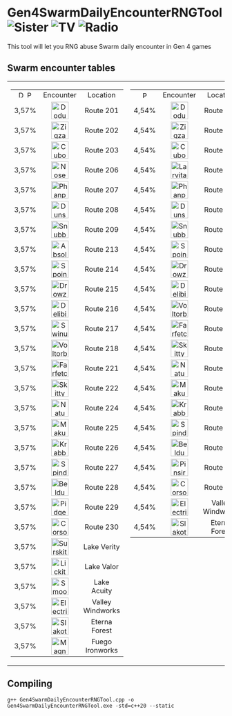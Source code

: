 # Gen4SwarmDailyEncounterRNGTool <img src="https://github.com/user-attachments/assets/534d8380-f6b5-4024-8401-fe86b29bf252" title="Sister"> <img src="https://github.com/user-attachments/assets/14560d58-97d2-4642-9d92-920aa6eb204b" title="TV"> <img src="https://github.com/user-attachments/assets/bc7df9b8-a49c-4215-bbe8-287725997c85" title="Radio">
This tool will let you RNG abuse Swarm daily encounter in Gen 4 games

## Swarm encounter tables
<table>
  <tr>
    <td valign="top">
      <table>
        <tr align="center">
          <td><img src="https://github.com/Real96/DPPtHoneyTreeRNGTool/assets/20956021/cae6e50d-5d3b-4beb-bdea-c3bdfae8940a" title="D" width="15">
            <img src="https://github.com/Real96/DPPtHoneyTreeRNGTool/assets/20956021/bbe51f0e-417c-4359-b1c6-3e2e36a4798a" title="P" width="15">
          </td>
          <td>Encounter</td>
          <td width="15">Location</td>
        </tr>
        <tr align="center">
          <td>3,57%</td>
          <td><img src="https://github.com/PokeAPI/sprites/blob/master/sprites/pokemon/versions/generation-viii/icons/84.png" title="Doduo" width="40"></td>
          <td>Route 201</td>
        </tr>
        <tr align="center">
          <td>3,57%</td>
          <td><img src="https://github.com/PokeAPI/sprites/blob/master/sprites/pokemon/versions/generation-viii/icons/263.png" title="Zigzagoon" width="40"></td>
          <td>Route 202</td>
        </tr>
        <tr align="center">
          <td>3,57%</td>
          <td><img src="https://github.com/PokeAPI/sprites/blob/master/sprites/pokemon/versions/generation-viii/icons/104.png" title="Cubone" width="40"></td>
          <td>Route 203</td>
        </tr>
        <tr align="center">
          <td>3,57%</td>
          <td><img src="https://github.com/PokeAPI/sprites/blob/master/sprites/pokemon/versions/generation-viii/icons/299.png" title="Nosepass" width="40"></td>
          <td>Route 206</td>
        </tr>
        <tr align="center">
          <td>3,57%</td>
          <td><img src="https://github.com/PokeAPI/sprites/blob/master/sprites/pokemon/versions/generation-viii/icons/231.png" title="Phanpy" width="40"></td>
          <td>Route 207</td>
        </tr>
        <tr align="center">
          <td>3,57%</td>
          <td><img src="https://github.com/PokeAPI/sprites/blob/master/sprites/pokemon/versions/generation-viii/icons/206.png" title="Dunsparce" width="40"></td>
          <td>Route 208</td>
        </tr>
        <tr align="center">
          <td>3,57%</td>
          <td><img src="https://github.com/PokeAPI/sprites/blob/master/sprites/pokemon/versions/generation-viii/icons/209.png" title="Snubbull" width="40"></td>
          <td>Route 209</td>
        </tr>
        <tr align="center">
          <td>3,57%</td>
          <td><img src="https://github.com/PokeAPI/sprites/blob/master/sprites/pokemon/versions/generation-viii/icons/359.png" title="Absol" width="40"></td>
          <td>Route 213</td>
        </tr>
        <tr align="center">
          <td>3,57%</td>
          <td><img src="https://github.com/PokeAPI/sprites/blob/master/sprites/pokemon/versions/generation-viii/icons/325.png" title="Spoink" width="40"></td>
          <td>Route 214</td>
        </tr>
        <tr align="center">
          <td>3,57%</td>
          <td><img src="https://github.com/PokeAPI/sprites/blob/master/sprites/pokemon/versions/generation-viii/icons/96.png" title="Drowzee" width="40"></td>
          <td>Route 215</td>
        </tr>
        <tr align="center">
          <td>3,57%</td>
          <td><img src="https://github.com/PokeAPI/sprites/blob/master/sprites/pokemon/versions/generation-viii/icons/225.png" title="Delibird" width="40"></td>
          <td>Route 216</td>
        </tr>
        <tr align="center">
          <td>3,57%</td>
          <td><img src="https://github.com/PokeAPI/sprites/blob/master/sprites/pokemon/versions/generation-viii/icons/220.png" title="Swinub" width="40"></td>
          <td>Route 217</td>
        </tr>
        <tr align="center">
          <td>3,57%</td>
          <td><img src="https://github.com/PokeAPI/sprites/blob/master/sprites/pokemon/versions/generation-viii/icons/100.png" title="Voltorb" width="40"></td>
          <td>Route 218</td>
        </tr>
        <tr align="center">
          <td>3,57%</td>
          <td><img src="https://github.com/PokeAPI/sprites/blob/master/sprites/pokemon/versions/generation-viii/icons/83.png" title="Farfetch'd" width="40"></td>
          <td>Route 221</td>
        </tr>
        <tr align="center">
          <td>3,57%</td>
          <td><img src="https://github.com/PokeAPI/sprites/blob/master/sprites/pokemon/versions/generation-viii/icons/300.png" title="Skitty" width="40"></td>
          <td>Route 222</td>
        </tr>
        <tr align="center">
          <td>3,57%</td>
          <td><img src="https://github.com/PokeAPI/sprites/blob/master/sprites/pokemon/versions/generation-viii/icons/177.png" title="Natu" width="40"></td>
          <td>Route 224</td>
        </tr>
        <tr align="center">
          <td>3,57%</td>
          <td><img src="https://github.com/PokeAPI/sprites/blob/master/sprites/pokemon/versions/generation-viii/icons/296.png" title="Makuhita" width="40"></td>
          <td>Route 225</td>
        </tr>
        <tr align="center">
          <td>3,57%</td>
          <td><img src="https://github.com/PokeAPI/sprites/blob/master/sprites/pokemon/versions/generation-viii/icons/98.png" title="Krabby" width="40"></td>
          <td>Route 226</td>
        </tr>
        <tr align="center">
          <td>3,57%</td>
          <td><img src="https://github.com/PokeAPI/sprites/blob/master/sprites/pokemon/versions/generation-viii/icons/327.png" title="Spinda" width="40"></td>
          <td>Route 227</td>
        </tr>
        <tr align="center">
          <td>3,57%</td>
          <td><img src="https://github.com/PokeAPI/sprites/blob/master/sprites/pokemon/versions/generation-viii/icons/374.png" title="Beldum" width="40"></td>
          <td>Route 228</td>
        </tr>
        <tr align="center">
          <td>3,57%</td>
          <td><img src="https://github.com/PokeAPI/sprites/blob/master/sprites/pokemon/versions/generation-viii/icons/16.png" title="Pidgey" width="40"></td>
          <td>Route 229</td>
        </tr>
        <tr align="center">
          <td>3,57%</td>
          <td><img src="https://github.com/PokeAPI/sprites/blob/master/sprites/pokemon/versions/generation-viii/icons/222.png" title="Corsola" width="40"></td>
          <td>Route 230</td>
        </tr>
        <tr align="center">
          <td>3,57%</td>
          <td><img src="https://github.com/PokeAPI/sprites/blob/master/sprites/pokemon/versions/generation-viii/icons/283.png" title="Surskit" width="40"></td>
          <td>Lake Verity</td>
        </tr>
        <tr align="center">
          <td>3,57%</td>
          <td><img src="https://github.com/PokeAPI/sprites/blob/master/sprites/pokemon/versions/generation-viii/icons/108.png" title="Lickitung" width="40"></td>
          <td>Lake Valor</td>
        </tr>
        <tr align="center">
          <td>3,57%</td>
          <td><img src="https://github.com/PokeAPI/sprites/blob/master/sprites/pokemon/versions/generation-viii/icons/238.png" title="Smoochum" width="40"></td>
          <td>Lake Acuity</td>
        </tr>
        <tr align="center">
          <td>3,57%</td>
          <td><img src="https://github.com/PokeAPI/sprites/blob/master/sprites/pokemon/versions/generation-viii/icons/309.png" title="Electrike" width="40"></td>
          <td>Valley Windworks</td>
        </tr>
        <tr align="center">
          <td>3,57%</td>
          <td><img src="https://github.com/PokeAPI/sprites/blob/master/sprites/pokemon/versions/generation-viii/icons/287.png" title="Slakoth" width="40"></td>
          <td>Eterna Forest</td>
        </tr>
        <tr align="center">
          <td>3,57%</td>
          <td><img src="https://github.com/PokeAPI/sprites/blob/master/sprites/pokemon/versions/generation-viii/icons/81.png" title="Magnemite" width="40"></td>
          <td>Fuego Ironworks</td>
        </tr>
      </table>
    </td>
    <td valign="top">
      <table>
        <tr align="center">
          <td><img src="https://github.com/Real96/DPPtHoneyTreeRNGTool/assets/20956021/a5509f23-652f-4433-90f8-d97b7881802b" title="Pt" width="15"></td>
          <td>Encounter</td>
          <td width="15">Location</td>
        </tr>
        <tr align="center">
          <td>4,54%</td>
          <td><img src="https://github.com/PokeAPI/sprites/blob/master/sprites/pokemon/versions/generation-viii/icons/84.png" title="Doduo" width="40"></td>
          <td>Route 201</td>
        </tr>
        <tr align="center">
          <td>4,54%</td>
          <td><img src="https://github.com/PokeAPI/sprites/blob/master/sprites/pokemon/versions/generation-viii/icons/263.png" title="Zigzagoon" width="40"></td>
          <td>Route 202</td>
        </tr>
        <tr align="center">
          <td>4,54%</td>
          <td><img src="https://github.com/PokeAPI/sprites/blob/master/sprites/pokemon/versions/generation-viii/icons/104.png" title="Cubone" width="40"></td>
          <td>Route 203</td>
        </tr>
        <tr align="center">
          <td>4,54%</td>
          <td><img src="https://github.com/PokeAPI/sprites/blob/master/sprites/pokemon/versions/generation-viii/icons/246.png" title="Larvitar" width="40"></td>
          <td>Route 206</td>
        </tr>
        <tr align="center">
          <td>4,54%</td>
          <td><img src="https://github.com/PokeAPI/sprites/blob/master/sprites/pokemon/versions/generation-viii/icons/231.png" title="Phanpy" width="40"></td>
          <td>Route 207</td>
        </tr>
        <tr align="center">
          <td>4,54%</td>
          <td><img src="https://github.com/PokeAPI/sprites/blob/master/sprites/pokemon/versions/generation-viii/icons/206.png" title="Dunsparce" width="40"></td>
          <td>Route 208</td>
        </tr>
        <tr align="center">
          <td>4,54%</td>
          <td><img src="https://github.com/PokeAPI/sprites/blob/master/sprites/pokemon/versions/generation-viii/icons/209.png" title="Snubbull" width="40"></td>
          <td>Route 209</td>
        </tr>
        <tr align="center">
          <td>4,54%</td>
          <td><img src="https://github.com/PokeAPI/sprites/blob/master/sprites/pokemon/versions/generation-viii/icons/325.png" title="Spoink" width="40"></td>
          <td>Route 214</td>
        </tr>
        <tr align="center">
          <td>4,54%</td>
          <td><img src="https://github.com/PokeAPI/sprites/blob/master/sprites/pokemon/versions/generation-viii/icons/96.png" title="Drowzee" width="40"></td>
          <td>Route 215</td>
        </tr>
        <tr align="center">
          <td>4,54%</td>
          <td><img src="https://github.com/PokeAPI/sprites/blob/master/sprites/pokemon/versions/generation-viii/icons/225.png" title="Delibird" width="40"></td>
          <td>Route 217</td>
        </tr>
        <tr align="center">
          <td>4,54%</td>
          <td><img src="https://github.com/PokeAPI/sprites/blob/master/sprites/pokemon/versions/generation-viii/icons/100.png" title="Voltorb" width="40"></td>
          <td>Route 218</td>
        </tr>
        <tr align="center">
          <td>4,54%</td>
          <td><img src="https://github.com/PokeAPI/sprites/blob/master/sprites/pokemon/versions/generation-viii/icons/83.png" title="Farfetch'd" width="40"></td>
          <td>Route 221</td>
        </tr>
        <tr align="center">
          <td>4,54%</td>
          <td><img src="https://github.com/PokeAPI/sprites/blob/master/sprites/pokemon/versions/generation-viii/icons/300.png" title="Skitty" width="40"></td>
          <td>Route 222</td>
        </tr>
        <tr align="center">
          <td>4,54%</td>
          <td><img src="https://github.com/PokeAPI/sprites/blob/master/sprites/pokemon/versions/generation-viii/icons/177.png" title="Natu" width="40"></td>
          <td>Route 224</td>
        </tr>
        <tr align="center">
          <td>4,54%</td>
          <td><img src="https://github.com/PokeAPI/sprites/blob/master/sprites/pokemon/versions/generation-viii/icons/296.png" title="Makuhita" width="40"></td>
          <td>Route 225</td>
        </tr>
        <tr align="center">
          <td>4,54%</td>
          <td><img src="https://github.com/PokeAPI/sprites/blob/master/sprites/pokemon/versions/generation-viii/icons/98.png" title="Krabby" width="40"></td>
          <td>Route 226</td>
        </tr>
        <tr align="center">
          <td>4,54%</td>
          <td><img src="https://github.com/PokeAPI/sprites/blob/master/sprites/pokemon/versions/generation-viii/icons/327.png" title="Spinda" width="40"></td>
          <td>Route 227</td>
        </tr>
        <tr align="center">
          <td>4,54%</td>
          <td><img src="https://github.com/PokeAPI/sprites/blob/master/sprites/pokemon/versions/generation-viii/icons/374.png" title="Beldum" width="40"></td>
          <td>Route 228</td>
        </tr>
        <tr align="center">
          <td>4,54%</td>
          <td><img src="https://github.com/PokeAPI/sprites/blob/master/sprites/pokemon/versions/generation-viii/icons/127.png" title="Pinsir" width="40"></td>
          <td>Route 229</td>
        </tr>
        <tr align="center">
          <td>4,54%</td>
          <td><img src="https://github.com/PokeAPI/sprites/blob/master/sprites/pokemon/versions/generation-viii/icons/222.png" title="Corsola" width="40"></td>
          <td>Route 230</td>
        </tr>
        <tr align="center">
          <td>4,54%</td>
          <td><img src="https://github.com/PokeAPI/sprites/blob/master/sprites/pokemon/versions/generation-viii/icons/309.png" title="Electrike" width="40"></td>
          <td>Valley Windworks</td>
        </tr>
        <tr align="center">
          <td>4,54%</td>
          <td><img src="https://github.com/PokeAPI/sprites/blob/master/sprites/pokemon/versions/generation-viii/icons/287.png" title="Slakoth" width="40"></td>
          <td>Eterna Forest</td>
        </tr>
      </table>
    </td>
    <td valign="top">
      <table>
        <tr align="center">
          <td>
            <img src="https://github.com/Real96/HGSSRockSmashItemsRNGTool/assets/20956021/73eef51d-77e2-454e-a8ee-db7f962f74fb" title="HG" width="15">
            <img src="https://github.com/Real96/HGSSRockSmashItemsRNGTool/assets/20956021/5dc9d411-cc38-494e-b8d6-fdca647424d5" title="SS" width="15">
          </td>
          <td colspan="2">Encounter</td>
          <td width="15">Location</td>
        </tr>
        <tr align="center">
          <td>5%</td>
          <td colspan="2"><img src="https://github.com/PokeAPI/sprites/blob/master/sprites/pokemon/versions/generation-viii/icons/261.png" title="Poochyena" width="40"></td>
          <td>Route 1</td>
        </tr>
        <tr align="center">
          <td rowspan="2">5%</td>
          <td>
            <img src="https://github.com/Real96/HGSSRockSmashItemsRNGTool/assets/20956021/73eef51d-77e2-454e-a8ee-db7f962f74fb" title="HG" width="10">
          </td>
          <td>
            <img src="https://github.com/Real96/HGSSRockSmashItemsRNGTool/assets/20956021/5dc9d411-cc38-494e-b8d6-fdca647424d5" title="SS" width="10">
          </td>
          <td rowspan="2">Route 3</td>
        </tr>
        <tr align="center">
          <td><img src="https://github.com/PokeAPI/sprites/blob/master/sprites/pokemon/versions/generation-viii/icons/343.png" title="Baltoy" width="40"></td>
          <td><img src="https://github.com/PokeAPI/sprites/blob/master/sprites/pokemon/versions/generation-viii/icons/316.png" title="Gulpin" width="40"></td>
        </tr>
        <tr align="center">
          <td rowspan="2">5%</td>
          <td>
            <img src="https://github.com/Real96/HGSSRockSmashItemsRNGTool/assets/20956021/73eef51d-77e2-454e-a8ee-db7f962f74fb" title="HG" width="10">
          </td>
          <td>
            <img src="https://github.com/Real96/HGSSRockSmashItemsRNGTool/assets/20956021/5dc9d411-cc38-494e-b8d6-fdca647424d5" title="SS" width="10">
          </td>
          <td rowspan="2">Route 9</td>
        </tr>
        <tr align="center">
          <td><img src="https://github.com/PokeAPI/sprites/blob/master/sprites/pokemon/versions/generation-viii/icons/302.png" title="Sableye" width="40"></td>
          <td><img src="https://github.com/PokeAPI/sprites/blob/master/sprites/pokemon/versions/generation-viii/icons/303.png" title="Mawile" width="40"></td>
        </tr>
        <tr align="center">
          <td>5%</td>
          <td colspan="2"><img src="https://github.com/PokeAPI/sprites/blob/master/sprites/pokemon/versions/generation-viii/icons/369.png" title="Relicanth" width="40"></td>
          <td>Route 12 (Fishing)</td>
        </tr>
        <tr align="center">
          <td>5%</td>
          <td colspan="2"><img src="https://github.com/PokeAPI/sprites/blob/master/sprites/pokemon/versions/generation-viii/icons/113.png" title="Chansey" width="40"></td>
          <td>Route 13</td>
        </tr>
        <tr align="center">
          <td>5%</td>
          <td colspan="2"><img src="https://github.com/PokeAPI/sprites/blob/master/sprites/pokemon/versions/generation-viii/icons/366.png" title="Clamperl" width="40"></td>
          <td>Route 19 (Surfing)</td>
        </tr>
        <tr align="center">
          <td>5%</td>
          <td colspan="2"><img src="https://github.com/PokeAPI/sprites/blob/master/sprites/pokemon/versions/generation-viii/icons/211.png" title="Qwilfish" width="40"></td>
          <td>Route 32 (Fishing)</td>
        </tr>
        <tr align="center">
          <td>5%</td>
          <td colspan="2"><img src="https://github.com/PokeAPI/sprites/blob/master/sprites/pokemon/versions/generation-viii/icons/427.png" title="Buneary" width="40"></td>
          <td>Route 25</td>
        </tr>
        <tr align="center">
          <td>5%</td>
          <td colspan="2"><img src="https://github.com/PokeAPI/sprites/blob/master/sprites/pokemon/versions/generation-viii/icons/370.png" title="Luvdisc" width="40"></td>
          <td>Route 27 (Surfing)</td>
        </tr>
        <tr align="center">
          <td>5%</td>
          <td colspan="2"><img src="https://github.com/PokeAPI/sprites/blob/master/sprites/pokemon/versions/generation-viii/icons/280.png" title="Ralts" width="40"></td>
          <td>Route 34</td>
        </tr>
        <tr align="center">
          <td>5%</td>
          <td colspan="2"><img src="https://github.com/PokeAPI/sprites/blob/master/sprites/pokemon/versions/generation-viii/icons/193.png" title="Yanma" width="40"></td>
          <td>Route 35</td>
        </tr>
        <tr align="center">
          <td>5%</td>
          <td colspan="2"><img src="https://github.com/PokeAPI/sprites/blob/master/sprites/pokemon/versions/generation-viii/icons/209.png" title="Snubbull" width="40"></td>
          <td>Route 38</td>
        </tr>
        <tr align="center">
          <td>5%</td>
          <td colspan="2"><img src="https://github.com/PokeAPI/sprites/blob/master/sprites/pokemon/versions/generation-viii/icons/223.png" title="Remoraid" width="40"></td>
          <td>Route 44 (Fishing)</td>
        </tr>
        <tr align="center">
          <td>5%</td>
          <td colspan="2"><img src="https://github.com/PokeAPI/sprites/blob/master/sprites/pokemon/versions/generation-viii/icons/333.png" title="Swablu" width="40"></td>
          <td>Route 45</td>
        </tr>
        <tr align="center">
          <td>5%</td>
          <td colspan="2"><img src="https://github.com/PokeAPI/sprites/blob/master/sprites/pokemon/versions/generation-viii/icons/132.png" title="Ditto" width="40"></td>
          <td>Route 47</td>
        </tr>
        <tr align="center">
          <td>5%</td>
          <td colspan="2"><img src="https://github.com/PokeAPI/sprites/blob/master/sprites/pokemon/versions/generation-viii/icons/183.png" title="Marill" width="40"></td>
          <td>Mt. Mortar</td>
        </tr>
        <tr align="center">
          <td>5%</td>
          <td colspan="2"><img src="https://github.com/PokeAPI/sprites/blob/master/sprites/pokemon/versions/generation-viii/icons/206.png" title="Dunsparce" width="40"></td>
          <td>Dark Cave</td>
        </tr>
        <tr align="center">
          <td>5%</td>
          <td colspan="2"><img src="https://github.com/PokeAPI/sprites/blob/master/sprites/pokemon/versions/generation-viii/icons/401.png" title="Kricketot" width="40"></td>
          <td>Viridian Forest</td>
        </tr>
        <tr align="center">
          <td>5%</td>
          <td colspan="2"><img src="https://github.com/PokeAPI/sprites/blob/master/sprites/pokemon/versions/generation-viii/icons/278.png" title="Wingull" width="40"></td>
          <td>Vermilion City (Surfing)</td>
        </tr>
        <tr align="center">
          <td>5%</td>
          <td colspan="2"><img src="https://github.com/PokeAPI/sprites/blob/master/sprites/pokemon/versions/generation-viii/icons/340.png" title="Whiscash" width="40"></td>
          <td>Violet City (Fishing)</td>
        </tr>
      </table>
    </td>
  </tr>
</table>

## Compiling
```
g++ Gen4SwarmDailyEncounterRNGTool.cpp -o Gen4SwarmDailyEncounterRNGTool.exe -std=c++20 --static
```
